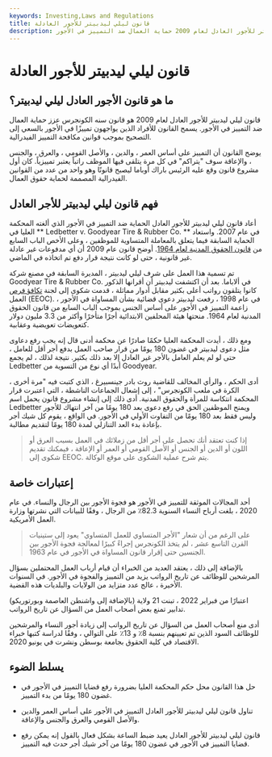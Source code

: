 ```yaml
---
keywords: Investing,Laws and Regulations
title: قانون ليلي ليدبيتر للأجور العادلة
description: عزز قانون ليلي ليدبيتر للأجور العادل لعام 2009 حماية العمال ضد التمييز في الأجور.
---
```


# قانون ليلي ليدبيتر للأجور العادلة
## ما هو قانون الأجور العادل ليلي ليدبيتر؟

قانون ليلي ليدبيتر للأجور العادل لعام 2009 هو قانون سنه الكونجرس عزز حماية العمال ضد التمييز في الأجور. يسمح القانون للأفراد الذين يواجهون تمييزًا في الأجور بالسعي إلى التصحيح بموجب قوانين مكافحة التمييز الفيدرالية.

يوضح القانون أن التمييز على أساس العمر ، والدين ، والأصل القومي ، والعرق ، والجنس ، والإعاقة سوف "يتراكم" في كل مرة يتلقى فيها الموظف راتباً يعتبر تمييزياً. كان أول مشروع قانون وقع عليه الرئيس باراك أوباما ليصبح قانونًا وهو واحد من عدد من القوانين الفيدرالية المصممة لحماية حقوق العمال.

## فهم قانون ليلي ليدبيتر للأجر العادل

أعاد قانون ليلي ليدبيتر للأجور العادل الحماية ضد التمييز في الأجور الذي ألغته المحكمة العليا في ** Ledbetter v. Goodyear Tire & Rubber Co. ** في عام 2007. واستعاد الحماية السابقة فيما يتعلق بالمعاملة المتساوية للموظفين ، وعلى الأخص الباب السابع من [قانون الحقوق المدنية لعام 1964](/civil-rights-act-1964). أوضح قانون عام 2009 أن أي مدفوعات غير عادلة غير قانونية ، حتى لو كانت نتيجة قرار دفع تم اتخاذه في الماضي.

تم تسمية هذا العمل على شرف ليلي ليدبيتر ، المديرة السابقة في مصنع شركة Goodyear Tire & Rubber Co. في ألاباما. بعد أن اكتشفت ليدبيتر أن أقرانها الذكور كانوا يتلقون رواتب أعلى بكثير مقابل أدوار مماثلة ، قدمت شكوى إلى لجنة [تكافؤ فرص](/equal-employment-opportunity-commission-eeoc) العمل (EEOC). في عام 1998 ، رفعت ليدبيتر دعوى قضائية بشأن المساواة في الأجور ، زاعمة التمييز في الأجور على أساس الجنس بموجب الباب السابع من قانون الحقوق المدنية لعام 1964. منحتها هيئة المحلفين الابتدائية أجرًا متأخرًا وأكثر من 3.3 مليون دولار كتعويضات تعويضية وعقابية.

ومع ذلك ، أيدت المحكمة العليا حكمًا صادرًا عن محكمة أدنى قال إنه يجب رفع دعاوى مثل دعوى ليدبيتر في غضون 180 يومًا من قرار صاحب العمل بدفع أجر أقل للعامل ، حتى لو لم يعلم العامل بالأجر غير العادل إلا بعد ذلك بكثير. نتيجة لذلك ، لم يجمع Ledbetter أبدًا أي نوع من التسوية من Goodyear.

أدى الحكم ، والرأي المخالف للقاضية روث بادر جينسبيرغ ، الذي كتبت فيه "مرة أخرى ، الكرة في ملعب الكونجرس" ، إلى إشعال الجماعات الناشطة ، التي اعتبرت قرار المحكمة انتكاسة للمرأة والحقوق المدنية. أدى ذلك إلى إنشاء مشروع قانون يحمل اسم Ledbetter ويمنح الموظفين الحق في رفع دعوى بعد 180 يومًا من آخر انتهاك للأجور وليس فقط بعد 180 يومًا من التفاوت الأولي في الأجور. في الواقع ، يقوم كل شيك أجر بإعادة بدء العد التنازلي لمدة 180 يومًا لتقديم مطالبة.

> إذا كنت تعتقد أنك تحصل على أجر أقل من زملائك في العمل بسبب العرق أو اللون أو الدين أو الجنس أو الأصل القومي أو العمر أو الإعاقة ، فيمكنك تقديم شكوى إلى EEOC. يتم شرح عملية الشكوى على موقع الوكالة.

>

## إعتبارات خاصة

أحد المجالات الموثقة للتمييز في الأجور هو فجوة الأجور بين الرجال والنساء. في عام 2020 ، بلغت أرباح النساء السنوية 82.3٪ من الرجال ، وفقًا للبيانات التي نشرتها وزارة العمل الأمريكية.

> على الرغم من أن شعار "الأجر المتساوي للعمل المتساوي" يعود إلى ستينيات القرن التاسع عشر ، لم يتخذ الكونجرس إجراءً كبيرًا لمعالجة فجوة الأجور بين الجنسين حتى إقرار قانون المساواة في الأجور في عام 1963.

>

بالإضافة إلى ذلك ، يعتقد العديد من الخبراء أن قيام أرباب العمل المحتملين بسؤال المرشحين للوظائف عن تاريخ الرواتب يزيد من التمييز والفجوة في الأجور. في السنوات الأخيرة ، عالج عدد متزايد من الولايات والبلديات هذه القضية.

اعتبارًا من فبراير 2022 ، تبنت 21 ولاية (بالإضافة إلى واشنطن العاصمة وبورتوريكو) تدابير تمنع بعض أصحاب العمل من السؤال عن تاريخ الرواتب.

أدى منع أصحاب العمل من السؤال عن تاريخ الرواتب إلى زيادة أجور النساء والمرشحين للوظائف السود الذين تم تعيينهم بنسبة 8٪ و 13٪ على التوالي ، وفقًا لدراسة كتبها خبراء الاقتصاد في كلية الحقوق بجامعة بوسطن ونشرت في يونيو 2020.

## يسلط الضوء

- حل هذا القانون محل حكم المحكمة العليا بضرورة رفع قضايا التمييز في الأجور في غضون 180 يومًا من بدء التمييز.

- تناول قانون ليلي ليدبيتر للأجور العادل التمييز في الأجور على أساس العمر والدين والأصل القومي والعرق والجنس والإعاقة.

- قانون ليلي ليدبيتر للأجور العادل يعيد ضبط الساعة بشكل فعال بالقول إنه يمكن رفع قضايا التمييز في الأجور في غضون 180 يومًا من آخر شيك أجر حدث فيه التمييز.

